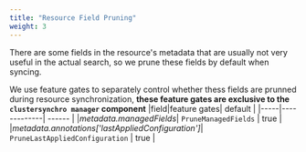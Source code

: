 ```yaml
---
title: "Resource Field Pruning"
weight: 3
---
```

There are some fields in the resource's metadata that are usually not very useful in the actual search, so we prune these fields by default when syncing.

We use feature gates to separately control whether thess fields are prunned during resource synchronization, **these feature gates are exclusive to the `clustersynchro manager` component**
|field|feature gates| default |
|-----|-------------| ------ |
|*metadata.managedFields*| `PruneManagedFields` | true |
|*metadata.annotations['lastAppliedConfiguration']*| `PruneLastAppliedConfiguration` | true |
